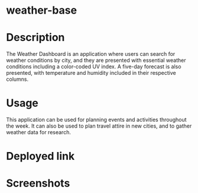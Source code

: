 # weather-base

# Description

The Weather Dashboard is an application where users can search for weather conditions by city, and they are presented with essential weather conditions including a color-coded UV index. A five-day forecast is also presented, with temperature and humidity included in their respective columns.

# Usage

This application can be used for planning events and activities throughout the week. It can also be used to plan travel attire in new cities, and to gather weather data for research.

# Deployed link



# Screenshots
